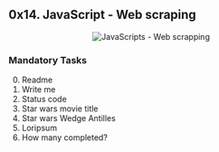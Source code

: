 ## 0x14. JavaScript - Web scraping

<p align="center"><img src="https://th.bing.com/th/id/OIP.9VKEjhVJiRXnjjEwJIT6ywHaEK?rs=1&pid=ImgDetMain" alt="JavaScripts - Web scrapping"/></p>

### Mandatory Tasks
0. Readme
1. Write me
2. Status code
3. Star wars movie title
4. Star wars Wedge Antilles
5. Loripsum
6. How many completed?
